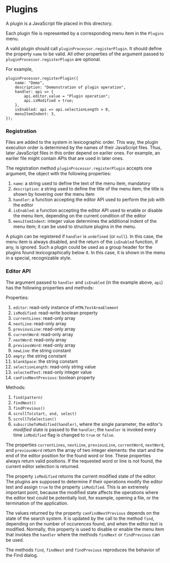 # Plugins

A plugin is a JavaScript file placed in this directory.

Each plugin file is represented by a corresponding menu item in the `Plugins` menu.

A valid plugin should call `pluginProcessor.registerPlugin`.
It should define the property `name` to be valid. All other properties of the argument passed to `pluginProcessor.registerPlugin` are optional.

For example,
~~~
pluginProcessor.registerPlugin({
    name: "Demo",
    description: "Demonstration of plugin operation",
    handler: api => {
	    api.editor.value = "Plugin operation";
        api.isModified = true;
    },
    isEnabled: api => api.selectionLength > 0,
    menuItemIndent: 3,
});
~~~

### Registration

Files are added to the system in lexicographic order. This way, the plugin execution order is determined by the names of their JavaScript files. Thus, later JavaScript files in this order depend on earlier ones. For example, an earlier file might contain APIs that are used in later ones.

The registration method `pluginProcessor.registerPlugin` accepts one argument, the object with the following properties:

1. `name`: a string used to define the text of the menu item, mandatory
1. `description`: a string used to define the title of the menu item; the title is shown by hovering over the menu item
1. `handler`: a function accepting the editor API used to perform the job with the editor
1. `isEnabled`: a function accepting the editor API used to enable or disable the menu item, depending on the current condition of the editor
1. `menuItemIndent`: integer value determines the additional indent of the menu item; it can be used to structure plugins in the menu.

A plugin can be registered if `handler` is `undefined` (or `null`). In this case, the menu item is always disabled, and the return of the `isEnabled` function, if any, is ignored. Such a plugin could be used as a group header for the plugins found lexicographically below it. In this case, it is shown in the menu in a special, recognizable style.

### Editor API

The argument passed to `handler` and `isEnabled` (in the example above, `api`) has the following properties and methods:

Properties:

1. `editor`: read-only instance of `HTMLTextAreaElement`
1. `isModified`: read-write boolean property
1. `currentLines`: read-only array
1. `nextLine`: read-only array
1. `previousLine`: read-only array
1. `currentWord`: read-only array
1. `nextWord`: read-only array
1. `previousWord`: read-only array
1. `newLine`: the string constant
1. `empty`: the string constant
1. `blankSpace`: the string constant
1. `selectionLength`: read-only string value
1. `selectedText`: read-only integer value
1. `canFindNextPrevious`: boolean property

Methods:

1. `find(pattern)`
1. `findNext()`
1. `findPrevious()`
1. `scrollTo(start, end, select)`
1. `scrollToSelection()`
1. `subscribeToModified(handler)`, where the single parameter, the editor's *modified* state is passed to the `handler`; the `handler` is invoked every time `isModified` flag is changed to `true` or `false`.

The properties `currentLines`, `nextLine`, `previousLine`, `currentWord`, `nextWord`, and `previousWord` return the array of two integer elements: the start and the end of the editor position for the found word or line. These properties always return valid positions. If the requested word or line is not found, the current editor selection is returned.

The property `isModified` returns the current modified state of the editor. The plugins are supposed to determine if their operations modify the editor text and assign `true` to the property `isModified`. This is an extremely important point, because the modified state affects the operations where the editor text could be potentially lost, for example, opening a file, or the termination of the application.

The values returned by the property `canFindNextPrevious` depends on the state of the search system. It is updated by the call to the method `find`, depending on the number of occurences found, and when the editor text is modified. Normally, this property is used to disable or enable the menu item that invokes the `handler` where the methods `findNext` or `findPrevious` can be used.

The methods `find`, `findNext` and `findPrevious` reproduces the behavior of the Find dialog.
